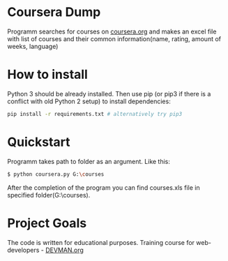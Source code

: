 # Coursera Dump

Programm searches for courses on [coursera.org](https://www.coursera.org) and makes an excel file with list of courses and their common information(name, rating, amount of weeks, language)

# How to install

Python 3 should be already installed. Then use pip (or pip3 if there is a conflict with old Python 2 setup) to install dependencies:

```bash
pip install -r requirements.txt # alternatively try pip3
```

# Quickstart

Programm takes path to folder as an argument. Like this:

```bash
$ python coursera.py G:\courses
```

After the completion of the program you can find courses.xls file in specified folder(G:\courses).

# Project Goals

The code is written for educational purposes. Training course for web-developers - [DEVMAN.org](https://devman.org)

